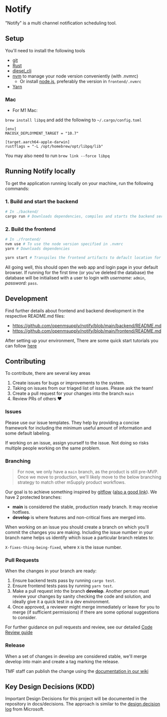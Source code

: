 # Notify

"Notify" is a multi channel notification scheduling tool.

## Setup

You'll need to install the following tools

- [git](https://git-scm.com/)
- [Rust](https://www.rust-lang.org/tools/install)
- [diesel_cli](https://crates.io/crates/diesel_cli)
- [nvm](https://github.com/nvm-sh/nvm#installing-and-updating) to manage your node version conveniently (with .nvmrc)
  - Or install [node.js](https://nodejs.org/), preferably the version in `frontend/.nvmrc`
- [Yarn](https://yarnpkg.com/getting-started/install)

### Mac

- For M1 Mac:

`brew install libpq` and add the following to `~/.cargo/config.toml`

```
[env]
MACOSX_DEPLOYMENT_TARGET = "10.7"

[target.aarch64-apple-darwin]
rustflags = "-L /opt/homebrew/opt/libpq/lib"
```

You may also need to run
`brew link --force libpq`

## Running Notify locally

To get the application running locally on your machine, run the following commands:

### 1. Build and start the backend

```bash
# In ./backend/
cargo run # Downloads dependencies, compiles and starts the backend server
```

### 2. Build the frontend

```bash
# In ./frontend/
nvm use # To use the node version specified in .nvmrc
yarn # Downloads dependencies

yarn start # Transpiles the frontend artifacts to default location for backend server to serve
```

All going well, this should open the web app and login page in your default browser. If running for the first time (or you've deleted the database) the database will be initialised with a user to login with _username:_ `admin`, _password:_ `pass`.

## Development

Find further details about frontend and backend development in the respective README.md files:

- https://github.com/openmsupply/notify/blob/main/backend/README.md
- https://github.com/openmsupply/notify/blob/main/frontend/README.md

After setting up your environment, There are some quick start tutorials you can follow [here](./docs/tutorial/0.tutorials.md)

## Contributing

To contribute, there are several key areas

1. Create issues for bugs or improvements to the system.
2. Taking on issues from our triaged list of issues. Please ask the team!
3. Create a pull request for your changes into the branch `main`
4. Review PRs of others ❤️

### Issues

Please use our issue templates. They help by providing a concise framework for including the minimum useful amount of information and some default labeling.

If working on an issue, assign yourself to the issue. Not doing so risks multiple people working on the same problem.

### Branching

> For now, we only have a `main` branch, as the product is still pre-MVP. Once we move to production, we'll likely move to the below branching strategy to match other mSupply product workflows.

Our goal is to achieve something inspired by [gitflow](https://nvie.com/posts/a-successful-git-branching-model/) ([also a good link](http://datasift.github.io/gitflow/IntroducingGitFlow.html)). We have 2 protected branches:

- **main** is considered the stable, production ready branch. It may receive hotfixes.
- **develop** is where features and non-critical fixes are merged into.

When working on an issue you should create a branch on which you'll commit the changes you are making. Including the issue number in your branch name helps us identify which issue a particular branch relates to:

`X-fixes-thing-being-fixed`, where `X` is the issue number.

### Pull Requests

When the changes in your branch are ready:

1. Ensure backend tests pass by running `cargo test`.
1. Ensure frontend tests pass by running `yarn test`.
1. Make a pull request into the branch **develop**. Another person must review your changes by sanity checking the code and solution, and ideally give it a quick test in a dev environment.
1. Once approved, a reviewer might merge immediately or leave for you to merge (if sufficient permissions) if there are some optional suggestions to consider.

For further guidance on pull requests and review, see our detailed [Code Review guide](https://github.com/openmsupply/open-msupply/wiki/Code-Review-Comments---General)

### Release

When a set of changes in develop are considered stable, we'll merge develop into main and create a tag marking the release.

TMF staff can publish the change using the [documentation in our wiki](https://wiki.sussol.net/doku.php/health_supply_hub:config)

## Key Design Decisions (KDD)

Important Design Decisions for this project will be documented in the repository in docs/decisions.
The approach is similar to the [design decision log](https://microsoft.github.io/code-with-engineering-playbook/design/design-reviews/decision-log/) from Microsoft.
